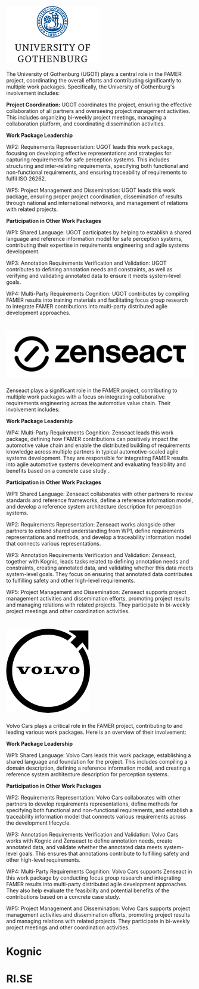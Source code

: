 


##   ![GU logo ](img/GUlogo.png)

The University of Gothenburg  (UGOT) plays a central role in the FAMER project, coordinating the overall efforts and contributing significantly to multiple work packages. Specifically, the University of Gothenburg's involvement includes:

**Project Coordination:** UGOT coordinates the project, ensuring the effective collaboration of all partners and overseeing project management activities. This includes organizing bi-weekly project meetings, managing a collaboration platform, and coordinating dissemination activities.

**Work Package Leadership** 

WP2: Requirements Representation: UGOT leads this work package, focusing on developing effective representations and strategies for capturing requirements for safe perception systems. This includes structuring and inter-relating requirements, specifying both functional and non-functional requirements, and ensuring traceability of requirements to fulfil ISO 26262.

WP5: Project Management and Dissemination: UGOT leads this work package, ensuring proper project coordination, dissemination of results through national and international networks, and management of relations with related projects.

**Participation in Other Work Packages**

 WP1: Shared Language: UGOT participates by helping to establish a shared language and reference information model for safe perception systems, contributing their expertise in requirements engineering and agile systems development.

WP3: Annotation Requirements Verification and Validation: UGOT contributes to defining annotation needs and constraints, as well as verifying and validating annotated data to ensure it meets system-level goals.

WP4: Multi-Party Requirements Cognition: UGOT contributes by compiling FAMER results into training materials and facilitating focus group research to integrate FAMER contributions into multi-party distributed agile development approaches.



#  ![ logo ](img/zenseactlogo.png)

Zenseact plays a significant role in the FAMER project, contributing to multiple work packages with a focus on integrating collaborative requirements engineering across the automotive value chain. Their involvement includes:

**Work Package Leadership**  

WP4: Multi-Party Requirements Cognition: Zenseact leads this work package, defining how FAMER contributions can positively impact the automotive value chain and enable the distributed building of requirements knowledge across multiple partners in typical automotive-scaled agile systems development. They are responsible for integrating FAMER results into agile automotive systems development and evaluating feasibility and benefits based on a concrete case study .

**Participation in Other Work Packages** 

WP1: Shared Language: Zenseact collaborates with other partners to review standards and reference frameworks, define a reference information model, and develop a reference system architecture description for perception systems.

WP2: Requirements Representation: Zenseact works alongside other partners to extend shared understanding from WP1, define requirements representations and methods, and develop a traceability information model that connects various representations.

WP3: Annotation Requirements Verification and Validation: Zenseact, together with Kognic, leads tasks related to defining annotation needs and constraints, creating annotated data, and validating whether this data meets system-level goals. They focus on ensuring that annotated data contributes to fulfilling safety and other high-level requirements.

WP5: Project Management and Dissemination: Zenseact supports project management activities and dissemination efforts, promoting project results and managing relations with related projects. They participate in bi-weekly project meetings and other coordination activities.



# ![ Volvo Cars ](img/volvo.png)

Volvo Cars plays a critical role in the FAMER project, contributing to and leading various work packages. Here is an overview of their involvement:

**Work Package Leadership**

WP1: Shared Language: Volvo Cars leads this work package, establishing a shared language and foundation for the project. This includes compiling a domain description, defining a reference information model, and creating a reference system architecture description for perception systems​.

**Participation in Other Work Packages**

WP2: Requirements Representation: Volvo Cars collaborates with other partners to develop requirements representations, define methods for specifying both functional and non-functional requirements, and establish a traceability information model that connects various requirements across the development lifecycle​.

WP3: Annotation Requirements Verification and Validation: Volvo Cars works with Kognic and Zenseact to define annotation needs, create annotated data, and validate whether the annotated data meets system-level goals. This ensures that annotations contribute to fulfilling safety and other high-level requirements​.

WP4: Multi-Party Requirements Cognition: Volvo Cars supports Zenseact in this work package by conducting focus group research and integrating FAMER results into multi-party distributed agile development approaches. They also help evaluate the feasibility and potential benefits of the contributions based on a concrete case study​.

WP5: Project Management and Dissemination: Volvo Cars supports project management activities and dissemination efforts, promoting project results and managing relations with related projects. They participate in bi-weekly project meetings and other coordination activities.​

# Kognic

# RI.SE
